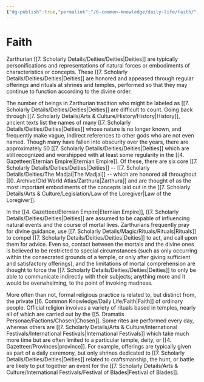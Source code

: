 ```yaml
---
{"dg-publish":true,"permalink":"/6-common-knowledge/daily-life/faith/","noteIcon":""}
---
```


# Faith

Zarthurian [[7. Scholarly Details/Deities/Deities\|Deities]] are typically personifications and representations of natural forces or embodiments of characteristics or concepts. These [[7. Scholarly Details/Deities/Deities\|Deities]] are honored and appeased through regular offerings and rituals at shrines and temples, performed so that they may continue to function according to the divine order. 

The number of beings in Zarthurian tradition who might be labeled as [[7. Scholarly Details/Deities/Deities\|Deities]] are difficult to count. Going back through [[7. Scholarly Details/Arts & Culture/History/History\|History]], ancient texts list the names of many [[7. Scholarly Details/Deities/Deities\|Deities]] whose nature is no longer known, and frequently make vague, indirect references to other gods who are not even named. Though many have fallen into obscurity over the years, there are approximately 50 [[7. Scholarly Details/Deities/Deities\|Deities]] which are still recognized and worshipped with at least some regularity in the [[4. Gazetteer/Eternian Empire\|Eternian Empire]]. Of these, there are six core [[7. Scholarly Details/Deities/Deities\|Deities]] --  [[7. Scholarly Details/Deities/The Madjai\|The Madjai]] -- which are honored all throughout [[0. Archive/Old World Atlas/Zarthura\|Zarthura]] and are thought of as the most important embodiments of the concepts laid out in the [[7. Scholarly Details/Arts & Culture/Legislation/Law of the Loregiver\|Law of the Loregiver]]. 

In the [[4. Gazetteer/Eternian Empire\|Eternian Empire]], [[7. Scholarly Details/Deities/Deities\|Deities]] are assumed to be capable of influencing natural events and the course of mortal lives. Zarthurians frequently pray for divine guidance, use [[7. Scholarly Details/Magic/Rituals/Rituals\|Rituals]] to compel [[7. Scholarly Details/Deities/Deities\|Deities]] to act, and call upon them for advice. Even so, contact between the mortals and the divine ones is believed to be restricted to special circumstances (such as only occurring within the consecrated grounds of a temple, or only after giving sufficient and satisfactory offerings), and the limitations of mortal comprehension are thought to force the [[7. Scholarly Details/Deities/Deities\|Deities]] to only be able to communicate indirectly with their subjects; anything more and it would be overwhelming, to the point of invoking madness. 

More often than not, formal religious practice is related to, but distinct from, the private [[6. Common Knowledge/Daily Life/Faith\|Faith]] of ordinary people. Official religion involves a variety of rituals based in temples, nearly all of which are carried out by the [[5. Dramatis Personae/Factions/Chosen\|Chosen]]. Some rites are performed every day, whereas others are [[7. Scholarly Details/Arts & Culture/International Festivals/International Festivals\|International Festivals]] which take much more time but are often limited to a particular temple, deity, or [[4. Gazetteer/Provinces\|province]]. For example, offerings are typically given as part of a daily ceremony, but only shrines dedicated to [[7. Scholarly Details/Deities/Deities\|Deities]] related to craftsmanship, the hunt, or battle are likely to put together an event for the [[7. Scholarly Details/Arts & Culture/International Festivals/Festival of Blades\|Festival of Blades]]. 


